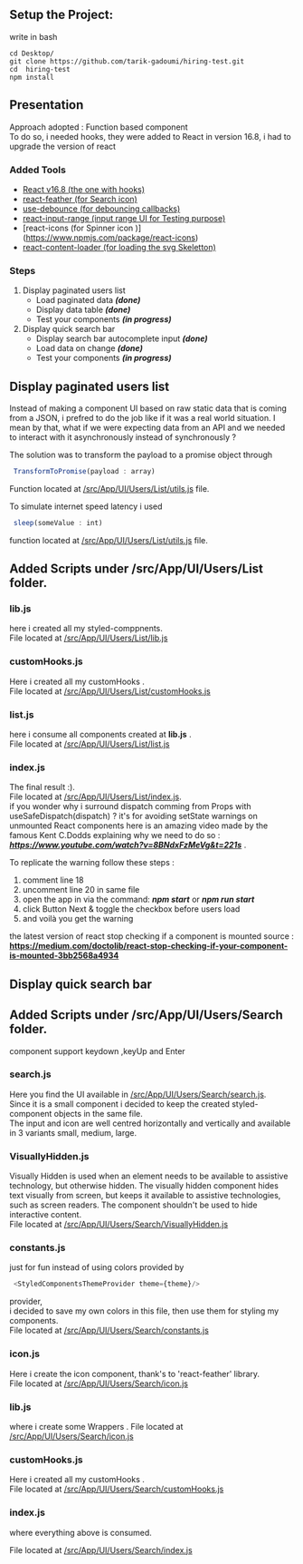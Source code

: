 ## Setup the Project:
write in bash 
```
cd Desktop/
git clone https://github.com/tarik-gadoumi/hiring-test.git
cd  hiring-test
npm install 

```

## Presentation

Approach adopted : Function based component </br>
To do so, i needed hooks, they were added to React in version 16.8, i had to upgrade the version of react
### Added Tools 

- [React v16.8 (the one with hooks)](https://www.npmjs.com/package/react/v/16.8.0)
- [react-feather (for Search icon)](https://feathericons.com/)
- [use-debounce (for debouncing callbacks)](https://www.npmjs.com/package/use-debounce)
- [react-input-range (input range UI for Testing purpose)](https://www.npmjs.com/package/react-input-range)
- [react-icons (for Spinner icon )] (https://www.npmjs.com/package/react-icons)
- [react-content-loader (for loading the svg Skeletton)](https://github.com/danilowoz/react-content-loader)

### Steps

1. Display paginated users list 
    - Load paginated data  ***(done)***
    - Display data table   ***(done)***
    - Test your components  ***(in progress)***
2. Display quick search bar
    - Display search bar autocomplete input ***(done)***
    - Load data on change ***(done)***
    - Test your components ***(in progress)***




## Display paginated users list
Instead of making a component UI based on raw static data that is coming from a JSON, i prefred to do the job like if it was a real world situation.
I mean by that, what if we were expecting data from an API and we needed to interact with it asynchronously instead of synchronously ? 

The solution was to transform the payload to a promise object through 
```js 
 TransformToPromise(payload : array)
``` 
Function located at  [/src/App/UI/Users/List/utils.js](./src/App/UI/Users/List/utils.js) file.

To simulate internet speed latency i used
```js 
 sleep(someValue : int)
``` 
function located at  [/src/App/UI/Users/List/utils.js](./src/App/UI/Users/List/utils.js) file.
## Added Scripts under /src/App/UI/Users/List folder.
### lib.js
here i created all my styled-comppnents. <br/>
File located at [/src/App/UI/Users/List/lib.js](./src/App/UI/Users/List/lib.js)

### customHooks.js 
Here i created all my customHooks .<br/>
File  located at [/src/App/UI/Users/List/customHooks.js](./src/App/UI/Users/List/customHooks.js)

### list.js 
here i consume all components created at **lib.js** .<br/>
File located at [/src/App/UI/Users/List/list.js](./src/App/UI/Users/List/list.js)

### index.js 
The final result :).<br/>
File located at [/src/App/UI/Users/List/index.js](./src/App/UI/Users/List/index.js).<br/>
if you wonder why i surround dispatch comming from Props with  useSafeDispatch(dispatch) ?
it's for avoiding setState warnings on unmounted React components here is an amazing video made by the famous Kent C.Dodds
explaining why we need to do so : ***https://www.youtube.com/watch?v=8BNdxFzMeVg&t=221s*** .

To replicate the warning follow these steps : 
1. comment line 18 
2. uncomment line 20 in same file
3. open the app in via the command: ***npm start*** or ***npm run start***
4. click Button Next & toggle the checkbox before users load 
5. and voilà you get the warning

the latest version of react stop checking if a component is mounted source : **https://medium.com/doctolib/react-stop-checking-if-your-component-is-mounted-3bb2568a4934**



## Display quick search bar


## Added Scripts under /src/App/UI/Users/Search folder.
component support  keydown ,keyUp and Enter

### search.js

Here you find the UI available in [/src/App/UI/Users/Search/search.js](./src/App/UI/Users/Search/search.js).</br>
Since it is a small component i decided to keep the created styled-component objects in the same file.</br>
The input and icon are well centred horizontally and vertically and  available in 3 variants  small, medium, large.

### VisuallyHidden.js

Visually Hidden is used when an element needs to be available to assistive technology, but otherwise hidden. The visually hidden component hides text visually from screen, but keeps it available to assistive technologies, such as screen readers. The component shouldn't be used to hide interactive content.</br> 
File located at [/src/App/UI/Users/Search/VisuallyHidden.js](./src/App/UI/Users/Search/VisuallyHidden.js)


### constants.js

just for fun instead of using colors provided by 
```js
 <StyledComponentsThemeProvider theme={theme}/>
 ```
provider,</br>
i decided to save my own colors in this file, then use them for styling my components.</br>
File located at [/src/App/UI/Users/Search/constants.js](./src/App/UI/Users/Search/constants.js)

### icon.js

Here i create the icon component, thank's to 'react-feather' library.</br>
File located  at [/src/App/UI/Users/Search/icon.js](./src/App/UI/Users/Search/icon.js)

### lib.js

where i create some Wrappers .
File located at [/src/App/UI/Users/Search/icon.js](./src/App/UI/Users/Search/lib.js)

### customHooks.js
Here i created all my customHooks .<br/>
File located at [/src/App/UI/Users/Search/customHooks.js](./src/App/UI/Users/Search/customHooks.js)

### index.js

where everything above is consumed.

File located at [/src/App/UI/Users/Search/index.js](./src/App/UI/Users/Search/index.js)


